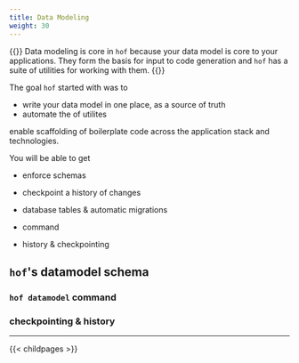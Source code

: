 ```yaml
---
title: Data Modeling
weight: 30
---
```


{{<lead>}}
Data modeling is core in `hof` because
your data model is core to your applications.
They form the basis for input to code generation and
`hof` has a suite of utilities for working with them.
{{</lead>}}

The goal `hof` started with was to 

- write your data model in one place, as a source of truth
- automate the  of utilites 



enable scaffolding
of boilerplate code across the application stack and technologies.


You will be able to get

- enforce schemas
- checkpoint a history of changes
- database tables & automatic migrations


- command
- history & checkpointing

## `hof`'s datamodel schema

### `hof datamodel` command

### checkpointing & history

---

{{< childpages >}}

